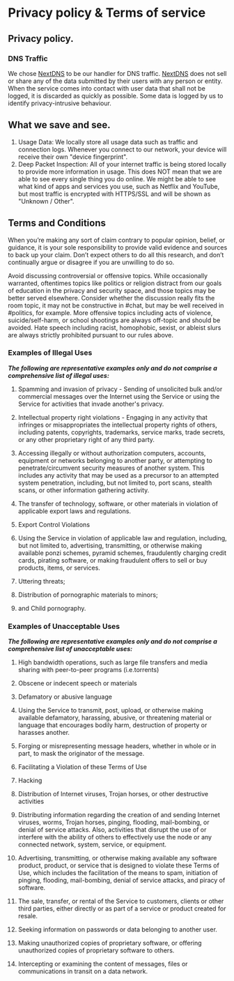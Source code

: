 # Privacy policy & Terms of service

 
## Privacy policy.
 
### DNS Traffic
We chose [NextDNS](https://nextdns.io/privacy) to be our handler for DNS traffic. [NextDNS](https://nextdns.io/privacy) does not sell or share any of the data submitted by their users with any person or entity. When the service comes into contact with user data that shall not be logged, it is discarded as quickly as possible. Some data is logged by us to identify privacy-intrusive behaviour.

## What we save and see.
1. Usage Data: We locally store all usage data such as traffic and connection logs. Whenever you connect to our network, your device will receive their own "device fingerprint".
2. Deep Packet Inspection: All of your internet traffic is being stored locally to provide more information in usage. This does NOT mean that we are able to see every single thing you do online. We might be able to see what kind of apps and services you use, such as Netflix and YouTube, but most traffic is encrypted with HTTPS/SSL and will be shown as "Unknown / Other".


## Terms and Conditions
When you’re making any sort of claim contrary to popular opinion, belief, or guidance, it is your sole responsibility to provide valid evidence and sources to back up your claim. Don’t expect others to do all this research, and don’t continually argue or disagree if you are unwilling to do so.

Avoid discussing controversial or offensive topics. While occasionally warranted, oftentimes topics like politics or religion distract from our goals of education in the privacy and security space, and those topics may be better served elsewhere. Consider whether the discussion really fits the room topic, it may not be constructive in #chat, but may be well received in #politics, for example. More offensive topics including acts of violence, suicide/self-harm, or school shootings are always off-topic and should be avoided. Hate speech including racist, homophobic, sexist, or ableist slurs are always strictly prohibited pursuant to our rules above.

### Examples of Illegal Uses
***The following are representative examples only and do not comprise a comprehensive list of illegal uses:***

1. Spamming and invasion of privacy - Sending of unsolicited bulk and/or commercial messages over the Internet using the Service or using the Service for activities that invade another's privacy.

2. Intellectual property right violations - Engaging in any activity that infringes or misappropriates the intellectual property rights of others, including patents, copyrights, trademarks, service marks, trade secrets, or any other proprietary right of any third party.

3. Accessing illegally or without authorization computers, accounts, equipment or networks belonging to another party, or attempting to penetrate/circumvent security measures of another system. This includes any activity that may be used as a precursor to an attempted system penetration, including, but not limited to, port scans, stealth scans, or other information gathering activity.

4. The transfer of technology, software, or other materials in violation of applicable export laws and regulations.

5. Export Control Violations

6. Using the Service in violation of applicable law and regulation, including, but not limited to, advertising, transmitting, or otherwise making available ponzi schemes, pyramid schemes, fraudulently charging credit cards, pirating software, or making fraudulent offers to sell or buy products, items, or services.

7. Uttering threats;

8. Distribution of pornographic materials to minors;

9. and Child pornography.

### Examples of Unacceptable Uses
***The following are representative examples only and do not comprise a comprehensive list of unacceptable uses:***

1. High bandwidth operations, such as large file transfers and media sharing with peer-to-peer programs (i.e.torrents)

2. Obscene or indecent speech or materials

3. Defamatory or abusive language

4. Using the Service to transmit, post, upload, or otherwise making available defamatory, harassing, abusive, or threatening material or language that encourages bodily harm, destruction of property or harasses another.

5. Forging or misrepresenting message headers, whether in whole or in part, to mask the originator of the message.

6. Facilitating a Violation of these Terms of Use

7. Hacking

8. Distribution of Internet viruses, Trojan horses, or other destructive activities

9. Distributing information regarding the creation of and sending Internet viruses, worms, Trojan horses, pinging, flooding, mail-bombing, or denial of service attacks. Also, activities that disrupt the use of or interfere with the ability of others to effectively use the node or any connected network, system, service, or equipment.

10. Advertising, transmitting, or otherwise making available any software product, product, or service that is designed to violate these Terms of Use, which includes the facilitation of the means to spam, initiation of pinging, flooding, mail-bombing, denial of service attacks, and piracy of software.

11. The sale, transfer, or rental of the Service to customers, clients or other third parties, either directly or as part of a service or product created for resale.

12. Seeking information on passwords or data belonging to another user.

13. Making unauthorized copies of proprietary software, or offering unauthorized copies of proprietary software to others.

14. Intercepting or examining the content of messages, files or communications in transit on a data network.
